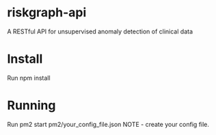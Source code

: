 # riskgraph-api
A RESTful API for unsupervised anomaly detection of clinical data

# Install
Run npm install

# Running
Run pm2 start pm2/your_config_file.json
NOTE - create your config file.


